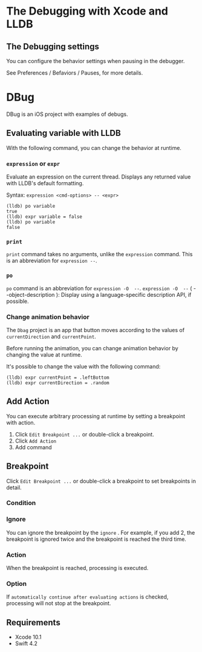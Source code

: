 # The Debugging with Xcode and LLDB

## The Debugging settings

You can configure the behavior settings when pausing in the debugger.

See Preferences / Befaviors / Pauses, for more details.


# DBug

DBug is an iOS project with examples of debugs.

## Evaluating variable with LLDB

With the following command,  you can change the behavior at runtime.

### `expression` or `expr`

Evaluate an expression on the current thread. Displays any returned value with LLDB's default formatting.

Syntax: `expression <cmd-options> -- <expr>`

```
(lldb) po variable
true
(lldb) expr variable = false
(lldb) po variable
false
```

### `print`

`print` command takes no arguments, unlike the `expression` command.
This is an abbreviation for `expression --`.

### `po`

`po` command is an abbreviation for `expression -O  --`.
`expression -O  --` ( --object-description ): Display using a language-specific description API, if possible.

### Change animation behavior

The `Dbag` project is an app that button moves according to the values ​​of `currentDirection` and `currentPoint`.

Before running the animation, you can change animation behavior by changing the value at runtime.

It's possible to change the value with the following command:

```
(lldb) expr currentPoint = .leftBottom
(lldb) expr currentDirection = .random
```

## Add Action

You can execute arbitrary processing at runtime by setting a breakpoint with action.

 1. Click `Edit Breakpoint ...`  or double-click a breakpoint.
 2. Click `Add Action`
 3. Add command

## Breakpoint

Click `Edit Breakpoint ...`  or double-click a breakpoint to set breakpoints in detail.

### Condition



### Ignore

You can ignore the breakpoint by the `ignore` .
For example, if you add 2, the breakpoint is ignored twice and the breakpoint is reached the third time.

### Action

When the breakpoint is reached, processing is executed.

### Option

If `automatically continue after evaluating actions` is checked, processing will not stop at the breakpoint.

## Requirements

- Xcode 10.1
- Swift 4.2

